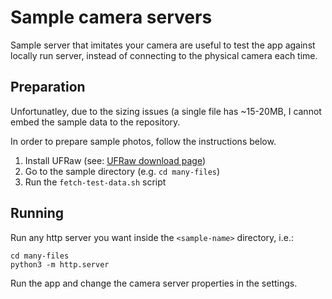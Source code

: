 # Sample camera servers

Sample server that imitates your camera are useful to test the app against locally run server, instead of connecting to the physical camera each time.

## Preparation

Unfortunatley, due to the sizing issues (a single file has ~15-20MB, I cannot embed the sample data to the repository.

In order to prepare sample photos, follow the instructions below.
1. Install UFRaw (see: [UFRaw download page](http://ufraw.sourceforge.net/Install.html))
1. Go to the sample directory (e.g. `cd many-files`)
1. Run the `fetch-test-data.sh` script

## Running

Run any http server you want inside the `<sample-name>` directory, i.e.:

```
cd many-files
python3 -m http.server
```

Run the app and change the camera server properties in the settings.